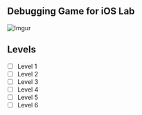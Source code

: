 ## Debugging Game for iOS Lab

![Imgur](http://i.imgur.com/oQbQLf9.png)

## Levels
- [ ] Level 1
- [ ] Level 2
- [ ] Level 3
- [ ] Level 4
- [ ] Level 5
- [ ] Level 6
